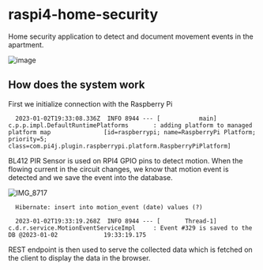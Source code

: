 # raspi4-home-security
Home security application to detect and document movement events in the apartment.


![image](https://user-images.githubusercontent.com/75616496/210272576-dedb4333-fa6e-47b2-832a-5fa1f2be1cc8.png)

 ## How does the system work
 
First we initialize connection with the Raspberry Pi
 
      2023-01-02T19:33:08.336Z  INFO 8944 --- [           main] c.p.p.impl.DefaultRuntimePlatforms       : adding platform to managed platform map               [id=raspberrypi; name=RaspberryPi Platform; priority=5; class=com.pi4j.plugin.raspberrypi.platform.RaspberryPiPlatform]
 
BL412 PIR Sensor is used on RPI4 GPIO pins to detect motion. When the flowing current in the circuit changes, we know that motion event is detected and we save the event into the database.
 
![IMG_8717](https://user-images.githubusercontent.com/75616496/210273018-3a6f1fef-b218-44ef-8130-7166bcabaa66.jpg)

      
      Hibernate: insert into motion_event (date) values (?)

      2023-01-02T19:33:19.268Z  INFO 8944 --- [       Thread-1] c.d.r.service.MotionEventServiceImpl     : Event #329 is saved to the DB @2023-01-02             19:33:19.175
    
REST endpoint is then used to serve the collected data which is fetched on the client to display the data in the browser.
